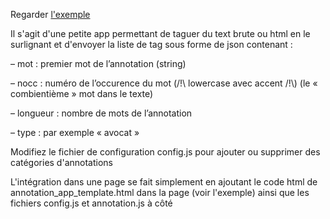 Regarder [l'exemple](http://aekuo.com/mathieu/doctrine/exemple.html)

Il s'agit d'une petite app permettant de taguer du text brute ou html en le surlignant et d'envoyer la liste de tag sous forme de json contenant :

– mot : premier mot de l’annotation (string)

– nocc : numéro de l’occurence du mot (/!\\ lowercase avec accent /!\\) (le « combientième » mot dans le texte)

– longueur : nombre de mots de l’annotation

– type : par exemple « avocat »

Modifiez le fichier de configuration config.js pour ajouter ou supprimer des catégories d'annotations

L'intégration dans une page se fait simplement en ajoutant le code html de annotation_app_template.html dans la page (voir l'exemple) ainsi que les fichiers config.js et annotation.js à côté